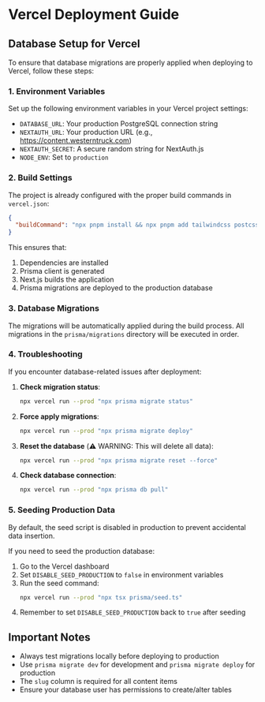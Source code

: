 # Vercel Deployment Guide

## Database Setup for Vercel

To ensure that database migrations are properly applied when deploying to Vercel, follow these steps:

### 1. Environment Variables

Set up the following environment variables in your Vercel project settings:

- `DATABASE_URL`: Your production PostgreSQL connection string
- `NEXTAUTH_URL`: Your production URL (e.g., https://content.westerntruck.com)
- `NEXTAUTH_SECRET`: A secure random string for NextAuth.js
- `NODE_ENV`: Set to `production`

### 2. Build Settings

The project is already configured with the proper build commands in `vercel.json`:

```json
{
  "buildCommand": "npx pnpm install && npx pnpm add tailwindcss postcss autoprefixer --save-dev && npx prisma generate && npx next build && npx prisma migrate deploy"
}
```

This ensures that:

1. Dependencies are installed
2. Prisma client is generated
3. Next.js builds the application
4. Prisma migrations are deployed to the production database

### 3. Database Migrations

The migrations will be automatically applied during the build process. All migrations in the `prisma/migrations` directory will be executed in order.

### 4. Troubleshooting

If you encounter database-related issues after deployment:

1. **Check migration status**:

   ```bash
   npx vercel run --prod "npx prisma migrate status"
   ```

2. **Force apply migrations**:

   ```bash
   npx vercel run --prod "npx prisma migrate deploy"
   ```

3. **Reset the database** (⚠️ WARNING: This will delete all data):

   ```bash
   npx vercel run --prod "npx prisma migrate reset --force"
   ```

4. **Check database connection**:
   ```bash
   npx vercel run --prod "npx prisma db pull"
   ```

### 5. Seeding Production Data

By default, the seed script is disabled in production to prevent accidental data insertion.

If you need to seed the production database:

1. Go to the Vercel dashboard
2. Set `DISABLE_SEED_PRODUCTION` to `false` in environment variables
3. Run the seed command:
   ```bash
   npx vercel run --prod "npx tsx prisma/seed.ts"
   ```
4. Remember to set `DISABLE_SEED_PRODUCTION` back to `true` after seeding

## Important Notes

- Always test migrations locally before deploying to production
- Use `prisma migrate dev` for development and `prisma migrate deploy` for production
- The `slug` column is required for all content items
- Ensure your database user has permissions to create/alter tables
